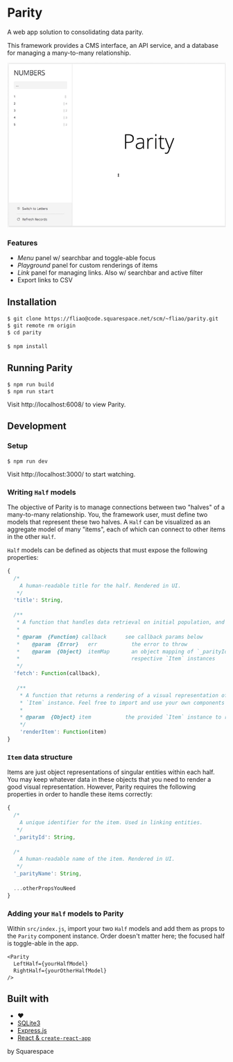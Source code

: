 # Parity
A web app solution to consolidating data parity.

This framework provides a CMS interface, an API service, and a database for managing a many-to-many relationship.

![CMS Demo](docs/cms-demo.gif)

### Features
- _Menu_ panel w/ searchbar and toggle-able focus
- _Playground_ panel for custom renderings of items
- _Link_ panel for managing links. Also w/ searchbar and active filter
- Export links to CSV

## Installation
```
$ git clone https://fliao@code.squarespace.net/scm/~fliao/parity.git
$ git remote rm origin
$ cd parity

$ npm install
```

## Running Parity
```
$ npm run build
$ npm run start
```

Visit http://localhost:6008/ to view Parity.

## Development
### Setup
```
$ npm run dev
```

Visit http://localhost:3000/ to start watching.

### Writing `Half` models
The objective of Parity is to manage connections between two "halves" of a many-to-many relationship. You, the framework user, must define two models that represent these two halves. A `Half` can be visualized as an aggregate model of many "items", each of which can connect to other items in the other `Half`.


`Half` models can be defined as objects that must expose the following properties:
```javascript
{
  /*
    A human-readable title for the half. Rendered in UI.
   */
  'title': String,

  /**
   * A function that handles data retrieval on initial population, and on refresh.
   *
   * @param  {Function} callback      see callback params below
   *    @param  {Error}   err           the error to throw   
   *    @param  {Object}  itemMap       an object mapping of `_parityId`s to
   *                                    respective `Item` instances
   */
  'fetch': Function(callback),

   /**
    * A function that returns a rendering of a visual representation of a given
    * `Item` instance. Feel free to import and use your own components here.
    *
    * @param  {Object} item           the provided `Item` instance to render
    */
    'renderItem': Function(item)
}
```

### `Item` data structure
Items are just object representations of singular entities within each half. You may keep whatever data in these objects that you need to render a good visual representation. However, Parity requires the following properties in order to handle these items correctly:
```javascript
{
  /*
    A unique identifier for the item. Used in linking entities.
   */
  '_parityId': String,

  /*
    A human-readable name of the item. Rendered in UI.
   */
  '_parityName': String,

  ...otherPropsYouNeed
}
```

### Adding your `Half` models to Parity
Within `src/index.js`, import your two `Half` models and add them as props to the `Parity` component instance. Order doesn't matter here; the focused half is toggle-able in the app.
```
<Parity
  LeftHalf={yourHalfModel}
  RightHalf={yourOtherHalfModel}
/>
```

## Built with
- ❤️
- [SQLite3](https://github.com/mapbox/node-sqlite3)
- [Express.js](https://github.com/expressjs/express)
- [React & `create-react-app`](https://github.com/facebook/create-react-app)

by Squarespace
